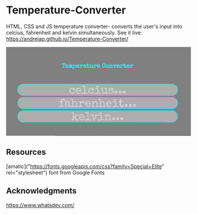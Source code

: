 # Temperature-Converter
HTML, CSS and JS temperature converter- converts the user's input into celcius, fahrenheit and kelvin simultaneously.
See it live: https://andrejap.github.io/Temperature-Converter/

<img src="screenshot.png" alt="screenshot">

## Resources
[amatic]("https://fonts.googleapis.com/css?family=Special+Elite" rel="stylesheet") font from Google Fonts 

## Acknowledgments
https://www.whatsdev.com/
